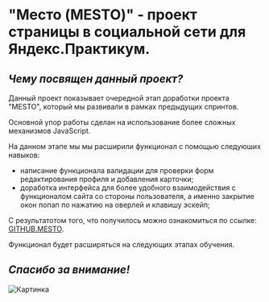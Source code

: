 # "Место (MESTO)" - проект страницы в социальной сети для Яндекс.Практикум.

## *Чему посвящен данный проект?*

Данный проект показывает очередной этап доработки проекта "MESTO", который мы развивали в рамках предыдущих спринтов.

Основной упор работы сделан на использование более сложных механизмов JavaScript.

На данном этапе мы мы расширили функционал с помощью следуюших навыков:
+ написание функционала валидации для проверки форм редактирования профиля и добавления карточки;
+ доработка интерфейса для более удобного взаимодействия с функционалом сайта со стороны пользователя, а именно закрытие окон попап по нажатию на оверлей и клавишу эскейп;

С результатотом того, что получилось можно ознакомиться по ссылке: [GITHUB.MESTO](https://rocketsaladgirl.github.io/mesto/).
 
Функционал будет расширяться на следующих этапах обучения.

## *Спасибо за внимание!*

![Картинка](https://www.kadrof.ru/sites/default/files/illustrations/programmist_cost.jpg)
